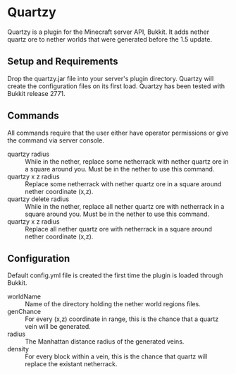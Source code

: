 Quartzy
===========                                       

Quartzy is a plugin for the Minecraft server API, Bukkit. It adds nether quartz ore to nether worlds that were generated before the 1.5 update.

Setup and Requirements
----------------------

Drop the quartzy.jar file into your server's plugin directory. Quartzy will create the configuration files on its first load. Quartzy has been tested with Bukkit release 2771.

Commands
--------

All commands require that the user either have operator permissions or give the command via server console. 

<dl>
  <dt>quartzy radius</dt>
  <dd>While in the nether, replace some netherrack with nether quartz ore in a square around you. Must be in the nether to use this command.</dd>
  <dt>quartzy x z radius</dt>
  <dd>Replace some netherrack with nether quartz ore in a square around nether coordinate (x,z).</dd>  
  <dt>quartzy delete radius</dt>
  <dd>While in the nether, replace all nether quartz ore with netherrack in a square around you. Must be in the nether to use this command.</dd>
  <dt>quartzy x z radius</dt>
  <dd>Replace all nether quartz ore with netherrack in a square around nether coordinate (x,z).</dd>  
</dl>

Configuration
-------------

Default config.yml file is created the first time the plugin is loaded through Bukkit. 

<dl>
  <dt>worldName</dt>
  <dd>Name of the directory holding the nether world regions files.</dd>
  <dt>genChance</dt>
  <dd>For every (x,z) coordinate in range, this is the chance that a quartz vein will be generated.</dd>
  <dt>radius</dt>
  <dd>The Manhattan distance radius of the generated veins.</dd>  
  <dt>density</dt>
  <dd>For every block within a vein, this is the chance that quartz will replace the existant netherrack.</dd>
</dl>